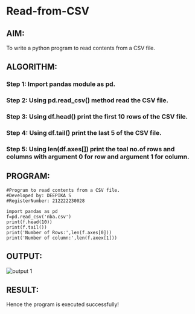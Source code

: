 # Read-from-CSV

## AIM: 
To write a python program to read contents from a CSV file. 
## ALGORITHM:
### Step 1: Import pandas module as pd.
### Step 2: Using pd.read_csv() method read the CSV file.
### Step 3: Using df.head() print the first 10 rows of the CSV file.
### Step 4: Using df.tail() print the last 5 of the CSV file.
### Step 5: Using len(df.axes[]) print the toal no.of rows and columns with argument 0 for row and argument 1 for column.

## PROGRAM:
```
#Program to read contents from a CSV file.
#Developed by: DEEPIKA S
#RegisterNumber: 212222230028
```
```
import pandas as pd
f=pd.read_csv('nba.csv')
print(f.head(10))
print(f.tail())
print('Number of Rows:',len(f.axes[0]))
print('Number of column:',len(f.axex[1]))
```
## OUTPUT:
![output 1](https://github.com/deepikasrinivasans/Read-from-CSV/assets/119393935/123bdb38-0da1-441f-af04-ed41d23c6a67)
## RESULT:
Hence the program is executed successfully!
